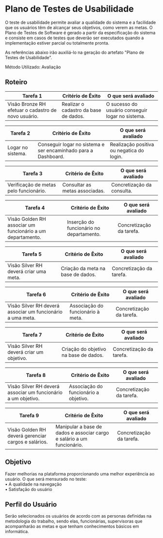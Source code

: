 # Plano de Testes de Usabilidade

O teste de usabilidade permite avaliar a qualidade do sistema e a facilidade que os usuários têm de alcançar seus objetivos, como verem as metas. O Plano de Testes de Software é gerado a partir da especificação do sistema e consiste em casos de testes que deverão ser executados quando a implementação estiver parcial ou totalmente pronta.

As referências abaixo irão auxiliá-lo na geração do artefato "Plano de Testes de Usabilidade".

Método Utilizado: Avaliação

## Roteiro

|Tarefa 1|Critério de Êxito|O que será avaliado|
|--------|-----------------|-------------------|
|Visão Bronze RH efetuar o cadastro de novo usuário.|	Realizar o cadastro da base de dados. | O sucesso do usuário conseguir logar no sistema.|

|Tarefa 2 | Critério de Êxito |	O que será avaliado |
|---------|-------------------|---------------------|
|Logar no sistema.| Conseguir logar no sistema e ser encaminhado para a Dashboard.|	Realização positiva ou negatica do login.|

|Tarefa 3 |	Critério de Êxito | O que será avaliado|
|---------|-------------------|--------------------|
|Verificação de metas pelo funcionário. | Consultar as metas associadas. | Concretização da consulta.|

|Tarefa 4 |	Critério de Êxito |	O que será avaliado |
|---------|-------------------|--------------------|
|Visão Golden RH associar um funcionário a um departamento. | Inserção do funcionário no departamento.| Concretização da tarefa. |

|Tarefa 5 |	Critério de Êxito |	O que será avaliado |
|---------|-------------------|--------------------|
|Visão Silver RH deverá criar uma meta. | Criação da meta na base de dados.| Concretização da tarefa. |

|Tarefa 6 |	Critério de Êxito |	O que será avaliado |
|---------|-------------------|--------------------|
|Visão Silver RH deverá associar um funcionário a uma meta. | Associação do funcionário à meta.| Concretização da tarefa. |

|Tarefa 7 |	Critério de Êxito |	O que será avaliado |
|---------|-------------------|--------------------|
|Visão Silver RH deverá criar um objetivo. | Criação do objetivo na base de dados.| Concretização da tarefa. |

|Tarefa 8 |	Critério de Êxito |	O que será avaliado |
|---------|-------------------|--------------------|
|Visão Silver RH deverá associar um funcionário a um objetivo. | Associação do funcionário a objetivo.| Concretização da tarefa. |

|Tarefa 9 |	Critério de Êxito |	O que será avaliado |
|---------|-------------------|--------------------|
|Visão Golden RH deverá gerenciar cargos e salários. | Manipular a base de dados e associar cargo e salário a um funcionário.| Concretização da tarefa. |

## Objetivo
 
Fazer melhorias na plataforma proporcionando uma melhor experiência ao usuário. O que será mensurado no teste: <br>
•         	A qualidade na navegação <br>
•         	Satisfação do usuário
 
## Perfil do Usuário
Serão selecionados os usuários de acordo com as personas definidas na metodologia do trabalho, sendo elas, funcionárias, supervisoras que acompanharão as metas e que tenham conhecimentos básicos em informática.

